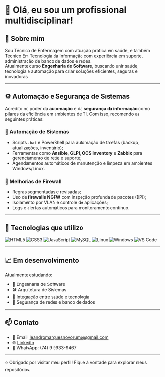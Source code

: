 # 👋 Olá, eu sou um profissional multidisciplinar!

## 🧩 Sobre mim

Sou Técnico de Enfermagem com atuação prática em saúde, e também Técnico Em Tecnologia da Informação com experiência em suporte, administração de banco de dados e redes.  
Atualmente curso **Engenharia de Software**, buscando unir saúde, tecnologia e automação para criar soluções eficientes, seguras e inovadoras.

---

## ⚙️ Automação e Segurança de Sistemas

Acredito no poder da **automação** e da **segurança da informação** como pilares da eficiência em ambientes de TI. Com isso, recomendo as seguintes práticas:

### 🔧 Automação de Sistemas
- Scripts `.bat` e PowerShell para automação de tarefas (backup, atualizações, inventário);
- Ferramentas como **Ansible**, **GLPI**, **OCS Inventory** e **Zabbix** para gerenciamento de rede e suporte;
- Agendamentos automáticos de manutenção e limpeza em ambientes Windows/Linux.

### 🔐 Melhorias de Firewall
- Regras segmentadas e revisadas;
- Uso de **firewalls NGFW** com inspeção profunda de pacotes (DPI);
- Isolamento por VLAN e controle de aplicações;
- Logs e alertas automáticos para monitoramento contínuo.

---

## 🚀 Tecnologias que utilizo
![HTML5](https://img.shields.io/badge/-HTML5-E34F26?style=flat&logo=html5&logoColor=white)
![CSS3](https://img.shields.io/badge/-CSS3-1572B6?style=flat&logo=css3)
![JavaScript](https://img.shields.io/badge/-JavaScript-F7DF1E?style=flat&logo=javascript&logoColor=black)
![MySQL](https://img.shields.io/badge/-MySQL-4479A1?style=flat&logo=mysql&logoColor=white)
![Linux](https://img.shields.io/badge/-Linux-FCC624?style=flat&logo=linux&logoColor=black)
![Windows](https://img.shields.io/badge/-Windows-0078D6?style=flat&logo=windows&logoColor=white)
![VS Code](https://img.shields.io/badge/-VSCode-007ACC?style=flat&logo=visual-studio-code)

---

## 📈 Em desenvolvimento
Atualmente estudando:
- 🧠 Engenharia de Software
- 🛠️ Arquitetura de Sistemas
- 🔄 Integração entre saúde e tecnologia
- 🔐 Segurança de redes e banco de dados

---

## 📫 Contato
- 📧 Email: leandromarquesnovorumo@gmail.com
- 🌐 [LinkedIn](https://www.linkedin.com/in/leandro-marques-3748711a0/)
- 💬 WhatsApp: (74) 9 9933-9467

---

⭐ Obrigado por visitar meu perfil! Fique à vontade para explorar meus repositórios.
